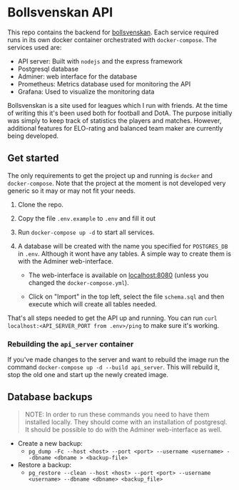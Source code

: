 # Bollsvenskan API

This repo contains the backend for
[bollsvenskan](https://github.com/jadlers/bollsvenskan). Each service required
runs in its own docker container orchestrated with `docker-compose`. The
services used are:

- API server: Built with `nodejs` and the express framework
- Postgresql database
- Adminer: web interface for the database
- Prometheus: Metrics database used for monitoring the API
- Grafana: Used to visualize the monitoring data

Bollsvenskan is a site used for leagues which I run with friends. At the time of
writing this it's been used both for football and DotA. The purpose initially
was simply to keep track of statistics the players and matches. However,
additional features for ELO-rating and balanced team maker are currently being
developed.

## Get started

The only requirements to get the project up and running is `docker` and
`docker-compose`. Note that the project at the moment is not developed very
generic so it may or may not fit your needs.

1. Clone the repo.

2. Copy the file `.env.example` to `.env` and fill it out

3. Run `docker-compose up -d` to start all services.

4. A database will be created with the name you specified for `POSTGRES_DB` in
   `.env`. Although it wont have any tables. A simple way to create them is with
   the Adminer web-interface.

    - The web-interface is available on [localhost:8080](http://localhost:8080)
      (unless you changed the `docker-compose.yml`).

    - Click on "Import" in the top left, select the file `schema.sql` and then
      execute which will create all tables needed.

That's all steps needed to get the API up and running. You can run `curl
localhost:<API_SERVER_PORT from .env>/ping` to make sure it's working.

### Rebuilding the `api_server` container

If you've made changes to the server and want to rebuild the image run the
command `docker-compose up -d --build api_server`. This will rebuild it, stop
the old one and start up the newly created image.

## Database backups

> NOTE: In order to run these commands you need to have them installed locally.
  They should come with an installation of postgresql. It should be possible to
  do with the Adminer web-interface as well.

- Create a new backup:
  - `pg_dump -Fc --host <host> --port <port> --username <username> --dbname <dbname > <backup-file>`
- Restore a backup:
  - `pg_restore --clean --host <host> --port <port> --username <username> --dbname <dbname> <backup_file>`

